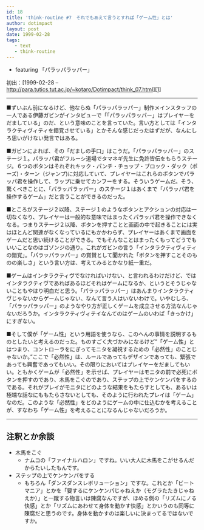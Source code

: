```yaml
---
id: 18
title: 'think-routine #7　それでもあえて言うとすれば「ゲーム性」とは'
author: dotimpact
layout: post
date: 1999-02-28
tags:
   - text
   - think-routine
---
```

  * featuring 「パラッパラッパー」

初出：[1999-02-28 &#8211; http://para.tutics.tut.ac.jp/~kotaro/Dotimpact/think_07.html][1]

<!--more-->

* * *

■ずいぶん前になるけど、他ならぬ「パラッパラッパー」制作メインスタッフの一人である伊藤ガビンがインタビューで「「パラッパラッパー」はプレイヤーをだましている」のだ、という意味のことを言っていた。言い方としては「インタラクティヴィティを錯覚させている」とかそんな感じだったはずだが、なんにしろ思いがけない発言ではある。

■ガビンによれば、その「だましの手口」はこうだ。「パラッパラッパー」のステージ１。パラッパ君がフルーシ道場でタマネギ先生に免許皆伝をもらうステージ。６つのボタンはそれぞれキック・パンチ・チョップ・ブロック・ダック（ポーズ)・ターン（ジャンプ)に対応していて、プレイヤーはこれらのボタンでパラッパ君を操作して、ラップに乗せてカンフーをする。そういうゲームだ。そう、驚くべきことに、「パラッパラッパー」のステージ１はあくまで「パラッパ君を操作するゲーム」だと言うことができるのだった。

■ところがステージ２以降、ステージ１のようなボタンとアクションの対応は一切なくなり、プレイヤーは一般的な意味ではまったくパラッパ君を操作できなくなる。つまりステージ２以降、ボタンを押すことと画面の中で起きることには実はほとんど関連がなくなっているにもかかわらず、プレイヤーはあくまで画面をゲームだと思い続けることができる。でもそんなことはまったくもってどうでもいいことなのはゴゾンジの通り。これがガビンの言う「インタラクティヴィティの錯覚」。「パラッパラッパー」の賞賛として聞かれた「ボタンを押すことそのものの楽しさ」という言い方は、考えてみるとかなり紙一重だ。

■ゲームはインタラクティヴでなければいけない、と言われるわけだけど、ではインタラクティヴであればあるほどそれはゲームになるか、というとそうじゃないこともやはり明白だと思う。「パラッパラッパー」はあんまりインタラクティヴじゃないからゲームじゃない、なんて言う人はいないわけで。いやむしろ、「パラッパラッパー」のようなやり方が正しくゲームを成立させる方法なんじゃないだろうか。インタラクティヴィテイなんてのはゲームのいわば「きっかけ」にすぎない。

■そして僕が「ゲーム性」という用語を使うなら、このへんの事情を説明するものとしたいと考えるのだった。ものすごく大づかみになるけど&#8221;「ゲーム性」とはつまり、コントローラをにぎってモニタを凝視するための「必然性」のことじゃないか。&#8221;ここで「必然性」は、ルールであってもデザインであっても、緊張であっても興奮であってもいい。その限りにおいてはプレイヤーをだましてもいい。ともかくゲームが「必然性」を示せば、プレイヤーはモニタの前で必死にボタンを押すのであり、木馬をこぐのであり、ステップの上でケンケンパをするのである。それがプレイがモニタにどのような結果をもたらすとしても、あるいは極端な話なにももたらさないとしても、そのように行われたプレイは「ゲーム｣なのだ。このような「必然性」をどのようにゲームの中に仕込むかを考えることが、すなわち「ゲーム性」を考えることになるんじゃないだろうか。

* * *

## 注釈とか余談

  * 木馬をこぐ 
      * ナムコの「ファイナルハロン」ですね。いい大人に木馬をこがせるんだからたいしたもんです。
  * ステップの上でケンケンパをする 
      * もちろん「ダンスダンスレボリューション」ですな。これとか「ビートマニア」とかを「要するにケンケンパじゃねえか（モグラたたきじゃねえか）」と一蹴する物言いは陳腐なんですが、ほめる側の「リズムにノる快感」とか「リズムにあわせて身体を動かす快感」とかいうのも同等に陳腐だと思うのです。身体を動かすのは楽しいに決まってるではないですか。

 [1]: http://web.archive.org/web/*/http://para.tutics.tut.ac.jp/~kotaro/Dotimpact/think_07.html
